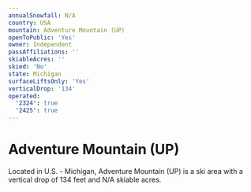 ```yaml
---
annualSnowfall: N/A
country: USA
mountain: Adventure Mountain (UP)
openToPublic: 'Yes'
owner: Independent
passAffiliations: ''
skiableAcres: ''
skied: 'No'
state: Michigan
surfaceLiftsOnly: 'Yes'
verticalDrop: '134'
operated:
  '2324': true
  '2425': true
---
```



# Adventure Mountain (UP)

Located in U.S. - Michigan, Adventure Mountain (UP) is a ski area with a vertical drop of 134 feet and N/A skiable acres.

